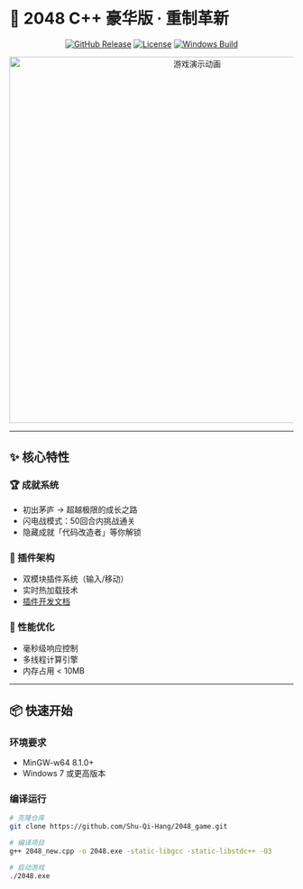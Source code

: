 # 🚀 2048 C++ 豪华版 · 重制革新

<div align="center">
  
[![GitHub Release](https://img.shields.io/github/v/release/Shu-Qi-Hang/2048_game?color=2A5CAA&style=for-the-badge&logo=github)](https://github.com/Shu-Qi-Hang/2048_game/releases)
[![License](https://img.shields.io/badge/License-MIT-blueviolet?style=for-the-badge&logo=opensourceinitiative)](https://github.com/Shu-Qi-Hang/2048_game/blob/main/LICENSE)
[![Windows Build](https://img.shields.io/badge/Windows_Executable-Download-0078D6?style=for-the-badge&logo=windows)](https://github.com/Shu-Qi-Hang/2048_game/releases/latest/download/2048.exe)

<img src="https://user-images.githubusercontent.com/xxxxx/xxxxxx.gif" width="650" alt="游戏演示动画">

</div>

---

## ✨ 核心特性

### 🏆 成就系统
- 初出茅庐 → 超越极限的成长之路
- 闪电战模式：50回合内挑战通关
- 隐藏成就「代码改造者」等你解锁

### 🧩 插件架构
- 双模块插件系统（输入/移动）
- 实时热加载技术
- [插件开发文档](docs/plugin_guide.md)

### 🚀 性能优化
- 毫秒级响应控制
- 多线程计算引擎
- 内存占用 < 10MB

---

## 📦 快速开始

### 环境要求
- MinGW-w64 8.1.0+
- Windows 7 或更高版本

### 编译运行
```bash
# 克隆仓库
git clone https://github.com/Shu-Qi-Hang/2048_game.git

# 编译项目
g++ 2048_new.cpp -o 2048.exe -static-libgcc -static-libstdc++ -O3

# 启动游戏
./2048.exe
